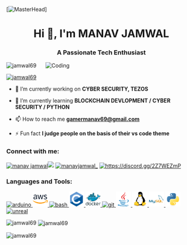 [![MasterHead](https://imgs.search.brave.com/qS5j8Q78V3OCfrGgPXjAYJxcDotX6qofNDEGiQgwsTs/rs:fit:1200:300:1/g:ce/aHR0cHM6Ly9taXIt/czMtY2RuLWNmLmJl/aGFuY2UubmV0L3By/b2plY3RfbW9kdWxl/cy9mcy81NGI2YzA2/ODA5NzU5OS41YjUw/YmNhNDc2YjliLmdp/Zg.gif)]


<h1 align="center">Hi 👋, I'm MANAV JAMWAL</h1>
<h3 align="center">A Passionate Tech Enthusiast</h3>
<img align="right" alt="Coding" width="400" src="https://tenor.com/view/coding-gif-24297652">

<p align="left"> <img src="https://komarev.com/ghpvc/?username=jamwal69&label=Profile%20views&color=0e75b6&style=flat" alt="jamwal69" /> </p>

<p align="left"> <a href="https://github.com/ryo-ma/github-profile-trophy"><img src="https://github-profile-trophy.vercel.app/?username=jamwal69" alt="jamwal69" /></a> </p>

- 🔭 I’m currently working on **CYBER SECURITY, TEZOS**

- 🌱 I’m currently learning **BLOCKCHAIN DEVLOPMENT / CYBER SECURITY / PYTHON**

- 📫 How to reach me **gamermanav69@gmail.com**

- ⚡ Fun fact **I judge people on the basis of their vs code theme**

<h3 align="left">Connect with me:</h3>
<p align="left">
<a href="https://linkedin.com/in/manav jamwal" target="blank"><img align="center" src="https://raw.githubusercontent.com/rahuldkjain/github-profile-readme-generator/master/src/images/icons/Social/linked-in-alt.svg" alt="manav jamwal" height="30" width="40" /></a><img src="https://camo.githubusercontent.com/0850a9b……76966?fbclid=IwAR2Cqu8ghdnHGIsKEThjI_abUx1lc3jgO91r2A8MsMP2TiElwYEq0XAN4xA" style="max-width: 100%;">
<a href="https://instagram.com/manavjamwal_" target="blank"><img align="center" src="https://raw.githubusercontent.com/rahuldkjain/github-profile-readme-generator/master/src/images/icons/Social/instagram.svg" alt="manavjamwal_" height="30" width="40" /></a>
<a href="https://discord.gg/https://discord.gg/2Z7WEZmP" target="blank"><img align="center" src="https://raw.githubusercontent.com/rahuldkjain/github-profile-readme-generator/master/src/images/icons/Social/discord.svg" alt="https://discord.gg/2Z7WEZmP" height="30" width="40" /></a>
</p>

<h3 align="left">Languages and Tools:</h3>
<p align="left"> <a href="https://www.arduino.cc/" target="_blank" rel="noreferrer"> <img src="https://cdn.worldvectorlogo.com/logos/arduino-1.svg" alt="arduino" width="40" height="40"/> </a> <a href="https://aws.amazon.com" target="_blank" rel="noreferrer"> <img src="https://raw.githubusercontent.com/devicons/devicon/master/icons/amazonwebservices/amazonwebservices-original-wordmark.svg" alt="aws" width="40" height="40"/> </a> <a href="https://www.gnu.org/software/bash/" target="_blank" rel="noreferrer"> <img src="https://www.vectorlogo.zone/logos/gnu_bash/gnu_bash-icon.svg" alt="bash" width="40" height="40"/> </a> <a href="https://www.cprogramming.com/" target="_blank" rel="noreferrer"> <img src="https://raw.githubusercontent.com/devicons/devicon/master/icons/c/c-original.svg" alt="c" width="40" height="40"/> </a> <a href="https://www.docker.com/" target="_blank" rel="noreferrer"> <img src="https://raw.githubusercontent.com/devicons/devicon/master/icons/docker/docker-original-wordmark.svg" alt="docker" width="40" height="40"/> </a> <a href="https://git-scm.com/" target="_blank" rel="noreferrer"> <img src="https://www.vectorlogo.zone/logos/git-scm/git-scm-icon.svg" alt="git" width="40" height="40"/> </a> <a href="https://www.java.com" target="_blank" rel="noreferrer"> <img src="https://raw.githubusercontent.com/devicons/devicon/master/icons/java/java-original.svg" alt="java" width="40" height="40"/> </a> <a href="https://www.linux.org/" target="_blank" rel="noreferrer"> <img src="https://raw.githubusercontent.com/devicons/devicon/master/icons/linux/linux-original.svg" alt="linux" width="40" height="40"/> </a> <a href="https://www.mysql.com/" target="_blank" rel="noreferrer"> <img src="https://raw.githubusercontent.com/devicons/devicon/master/icons/mysql/mysql-original-wordmark.svg" alt="mysql" width="40" height="40"/> </a> <a href="https://www.python.org" target="_blank" rel="noreferrer"> <img src="https://raw.githubusercontent.com/devicons/devicon/master/icons/python/python-original.svg" alt="python" width="40" height="40"/> </a> <a href="https://unrealengine.com/" target="_blank" rel="noreferrer"> <img src="https://raw.githubusercontent.com/kenangundogan/fontisto/036b7eca71aab1bef8e6a0518f7329f13ed62f6b/icons/svg/brand/unreal-engine.svg" alt="unreal" width="40" height="40"/> </a> </p>

<p><img align="left" src="https://github-readme-stats.vercel.app/api/top-langs?username=jamwal69&show_icons=true&locale=en&layout=compact" alt="jamwal69" /></p>

<p>&nbsp;<img align="center" src="https://github-readme-stats.vercel.app/api?username=jamwal69&show_icons=true&locale=en" alt="jamwal69" /></p>

<p><img align="center" src="https://github-readme-streak-stats.herokuapp.com/?user=jamwal69&" alt="jamwal69" /></p>


